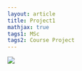 ```yaml
---
layout: article
title: Project1
mathjax: true
tags1: MSc
tags2: Course Project
---
```



<img class="image image--xl" src="/docs/assets/images/cover3.jpg"/>

